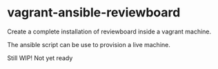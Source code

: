 vagrant-ansible-reviewboard
===========================

Create a complete installation of reviewboard inside a vagrant machine. 

The ansible script can be use to provision a live machine.

Still WIP! Not yet ready
